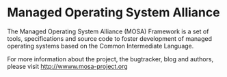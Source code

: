 Managed Operating System Alliance
=================================
The Managed Operating System Alliance (MOSA) Framework is a set of tools, specifications and source code to foster development of managed operating systems based on the Common Intermediate Language.

For more information about the project, the bugtracker, blog and authors, please visit http://wwww.mosa-project.org